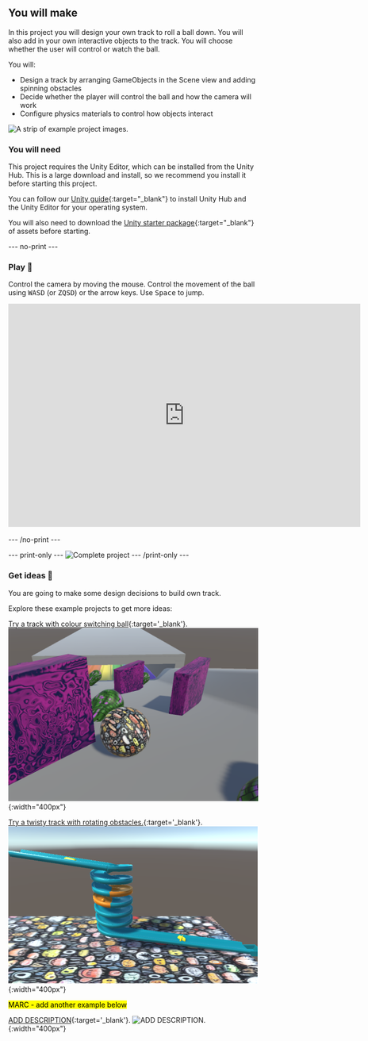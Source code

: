 ## You will make

In this project you will design your own track to roll a ball down. You will also add in your own interactive objects to the track. You will choose whether the user will control or watch the ball. 

You will:

+ Design a track by arranging GameObjects in the Scene view and adding spinning obstacles
+ Decide whether the player will control the ball and how the camera will work
+ Configure physics materials to control how objects interact

![A strip of example project images.](images/example-projects.png)

### You will need

This project requires the Unity Editor, which can be installed from the Unity Hub. This is a large download and install, so we recommend you install it before starting this project.

You can follow our [Unity guide](https://projects.raspberrypi.org/en/projects/unity-guide){:target="_blank"} to install Unity Hub and the Unity Editor for your operating system.

You will also need to download the [Unity starter package](https://rpf.io/p/en/rainbow-run-go){:target="_blank"} of assets before starting.

--- no-print ---

### Play 🎡

Control the camera by moving the mouse. Control the movement of the ball using <kbd>WASD</kbd> (or <kbd>ZQSD</kbd>) or the arrow keys. Use <kbd>Space</kbd> to jump. 

<iframe allowtransparency="true" width="710" height="450" src="https://beckyfranks.github.io/TrackDesigner/" frameborder="0"></iframe>

--- /no-print ---

--- print-only ---
![Complete project](images/static-pink.png)
--- /print-only ---

### Get ideas 💭

You are going to make some design decisions to build own track.

Explore these example projects to get more ideas:

[Try a track with colour switching ball](https://libxx1.github.io/track){:target='_blank'}.
![A tunnel with rainbow coloured tracks leading down to a pink plane. Up the hill in the distance are obstacles made from cubes and capsules.](images/spinning-things.png){:width="400px"}

[Try a twisty track with rotating obstacles.](https://twistytrack.tracygardner1.repl.co/){:target='_blank'}.
![A twisty track with rotating obstacles and an orange ball rolling down it.](images/twisty-track-static.png){:width="400px"}

<mark>MARC - add another example below</mark>

[ADD DESCRIPTION](https://libxx1.github.io/bee){:target='_blank'}.
![ADD DESCRIPTION.](images/bee.png){:width="400px"}








